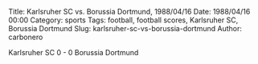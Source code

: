 Title: Karlsruher SC vs. Borussia Dortmund, 1988/04/16
Date: 1988/04/16 00:00
Category: sports
Tags: football, football scores, Karlsruher SC, Borussia Dortmund
Slug: karlsruher-sc-vs-borussia-dortmund
Author: carbonero


Karlsruher SC 0 - 0 Borussia Dortmund
